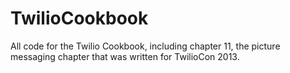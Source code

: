 TwilioCookbook
==============

All code for the Twilio Cookbook, including chapter 11, the picture messaging chapter that was written for TwilioCon 2013.